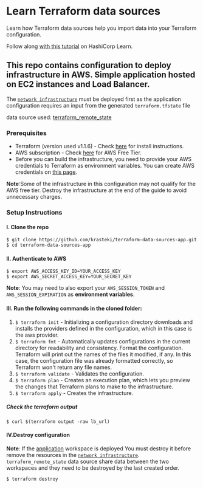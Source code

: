# Learn Terraform data sources

Learn how Terraform data sources help you import data into your Terraform configuration.

Follow along [with this
tutorial](https://learn.hashicorp.com/tutorials/terraform/data-sources?in=terraform/configuration-language)
on HashiCorp Learn.

## This repo contains configuration to deploy infrastructure in AWS. Simple application hosted on EC2 instances and Load Balancer.

The [`network infrastructure`](https://github.com/krasteki/terraform-data-sources-vpc.git) must be deployed first as the application configuration requires an input from the generated `terraform.tfstate` file


data source used:
[terraform_remote_state](https://www.terraform.io/language/state/remote-state-data)

### Prerequisites

- Terraform (version used v1.1.6) - Check [here](https://learn.hashicorp.com/tutorials/terraform/install-cli) for install instructions.
- AWS subscription - Check [here](https://aws.amazon.com/free/?all-free-tier.sort-by=item.additionalFields.SortRank&all-free-tier.sort-order=asc&awsf.Free%20Tier%20Types=*all&awsf.Free%20Tier%20Categories=*all) for AWS Free Tier.
- Before you can build the infrastructure, you need to provide your AWS credentials to Terraform as environment variables. You can create AWS credentials on [this page](https://console.aws.amazon.com/iam/home?#security_credential).

**Note**:Some of the infrastructure in this configuration may not qualify for the AWS free tier. Destroy the infrastructure at the end of the guide to avoid unnecessary charges.


### Setup Instructions


#### I. Clone the repo

```
$ git clone https://github.com/krasteki/terraform-data-sources-app.git
$ cd terraform-data-sources-app
```

#### II. Authenticate to AWS

```
$ export AWS_ACCESS_KEY_ID=YOUR_ACCESS_KEY
$ export AWS_SECRET_ACCESS_KEY=YOUR_SECRET_KEY
```

**Note**: You may need to also export your `AWS_SESSION_TOKEN` and `AWS_SESSION_EXPIRATION` as **environment variables**.

#### III. Run the following commands in the cloned folder:

1. `$ terraform init` - Initializing a configuration directory downloads and installs the providers defined in the configuration, which in this case is the aws provider.
2. `$ terraform fmt` - Automatically updates configurations in the current directory for readability and consistency. Format the configuration. Terraform will print out the names of the files it modified, if any. In this case, the configuration file was already formatted correctly, so Terraform won't return any file names.
3. `$ terraform validate` - Validates the configuration.
4. `$ terraform plan` - Creates an execution plan, which lets you preview the changes that Terraform plans to make to the infrastructure.
5. `$ terraform apply` - Creates the infrastructure.

##### Check the terraform output

`$ curl $(terraform output -raw lb_url)`

#### IV.Destroy configuration

**Note**: If the [application](https://github.com/krasteki/terraform-data-sources-app.git) workspace is deployed You must destroy it before remove the resources in the [`network infrastructure`](https://github.com/krasteki/terraform-data-sources-vpc.git). `terraform_remote_state` data source share data between the two workspaces and they need to be destroyed by the last created order.

`$ terraform destroy`
